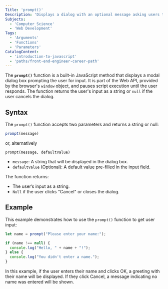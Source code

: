 ```yaml
---
Title: 'prompt()'
Description: 'Displays a dialog with an optional message asking users to input some text.'
Subjects:
  - 'Computer Science'
  - 'Web Development'
Tags:
  - 'Arguments'
  - 'Functions'
  - 'Parameters'
CatalogContent:
  - 'introduction-to-javascript'
  - 'paths/front-end-engineer-career-path'
---
```


The **`prompt()`** function is a built-in JavaScript method that displays a modal dialog box prompting the user for input. It is part of the Web API, provided by the browser's `window` object, and pauses script execution until the user responds. The function returns the user's input as a string or `null` if the user cancels the dialog.

## Syntax

The `prompt()` function accepts two parameters and returns a string or null:

```js
prompt(message)
```

or, alternatively

```pseudo
prompt(message, defaultValue)
```

- `message`: A string that will be displayed in the dialog box.
- `defaultValue` (Optional): A default value pre-filled in the input field.

The function returns:
- The user’s input as a string.
- `Null` if the user clicks "Cancel" or closes the dialog.

## Example

This example demonstrates how to use the `prompt()` function to get user input:

```js
let name = prompt("Please enter your name:");

if (name !== null) {
  console.log("Hello, " + name + "!");
} else {
  console.log("You didn't enter a name.");
}
```

In this example, if the user enters their name and clicks OK, a greeting with their name will be displayed. If they click Cancel, a message indicating no name was entered will be shown.
